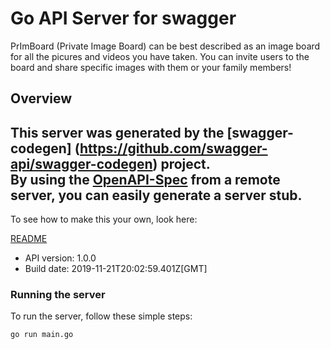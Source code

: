 # Go API Server for swagger

PrImBoard (Private Image Board) can be best described as an image board for all the picures and videos you have taken. You can invite users to the board and share specific images with them or your family members!

## Overview
This server was generated by the [swagger-codegen]
(https://github.com/swagger-api/swagger-codegen) project.  
By using the [OpenAPI-Spec](https://github.com/OAI/OpenAPI-Specification) from a remote server, you can easily generate a server stub.  
-

To see how to make this your own, look here:

[README](https://github.com/swagger-api/swagger-codegen/blob/master/README.md)

- API version: 1.0.0
- Build date: 2019-11-21T20:02:59.401Z[GMT]


### Running the server
To run the server, follow these simple steps:

```
go run main.go
```

